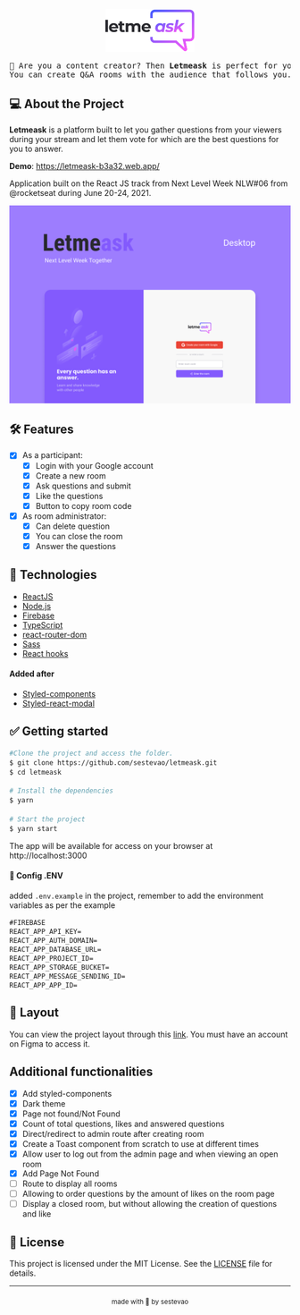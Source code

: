 <div align="center">
  <img alt="Letmeask" src=".github/logo.svg" width="160px">
  <pre>💭 Are you a content creator? Then <b>Letmeask</b> is perfect for you! <br>You can create Q&A rooms with the audience that follows you. 💭</pre>
</div>

## 💻 About the Project

**Letmeask** is a platform built to let you gather questions from your viewers during your stream and let them vote for which are the best questions for you to answer.

**Demo**: https://letmeask-b3a32.web.app/

Application built on the React JS track from Next Level Week NLW#06 from @rocketseat during June 20-24, 2021.

<div align="center"><img alt="Letmeask" title="Letmeask" src=".github/Letmeask.png" /></div>

## 🛠️ Features

- [x] As a participant:
  - [x] Login with your Google account
  - [x] Create a new room
  - [x] Ask questions and submit
  - [x] Like the questions
  - [x] Button to copy room code
- [x] As room administrator:
  - [x] Can delete question
  - [x] You can close the room
  - [x] Answer the questions

## 🧪 Technologies

- [ReactJS](https://reactjs.org)
- [Node.js](https://nodejs.org/en/docs/guides/getting-started-guide/)
- [Firebase](https://firebase.google.com/)
- [TypeScript](https://www.typescriptlang.org/)
- [react-router-dom](https://reactrouter.com/web/guides/quick-start)
- [Sass](https://sass-lang.com/documentation)
- [React hooks](https://reactjs.org/docs/hooks-intro.html)

#### Added after

- [Styled-components](https://styled-components.com/docs/basics#installation)
- [Styled-react-modal](https://github.com/AlexanderRichey/styled-react-modal)

## ✅ Getting started

```bash
#Clone the project and access the folder.
$ git clone https://github.com/sestevao/letmeask.git
$ cd letmeask

# Install the dependencies
$ yarn

# Start the project
$ yarn start
```

The app will be available for access on your browser at http://localhost:3000

#### 📁 Config .ENV

added `.env.example` in the project, remember to add the environment variables as per the example

```
#FIREBASE
REACT_APP_API_KEY=
REACT_APP_AUTH_DOMAIN=
REACT_APP_DATABASE_URL=
REACT_APP_PROJECT_ID=
REACT_APP_STORAGE_BUCKET=
REACT_APP_MESSAGE_SENDING_ID=
REACT_APP_APP_ID=
```

## 🎨 Layout

You can view the project layout through this [link](https://www.figma.com/file/u0BQK8rCf2KgzcukdRRCWh/Letmeask/duplicate). You must have an account on Figma to access it.

## Additional functionalities

- [x] Add styled-components
- [x] Dark theme
- [x] Page not found/Not Found
- [x] Count of total questions, likes and answered questions
- [x] Direct/redirect to admin route after creating room
- [x] Create a Toast component from scratch to use at different times
- [x] Allow user to log out from the admin page and when viewing an open room
- [x] Add Page Not Found
- [ ] Route to display all rooms
- [ ] Allowing to order questions by the amount of likes on the room page
- [ ] Display a closed room, but without allowing the creation of questions and like

## 📝 License

This project is licensed under the MIT License. See the [LICENSE](LICENSE.md) file for details.

---

<p align="center"><sub>made with 💜 by sestevao</sub></p>
